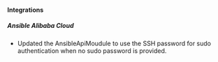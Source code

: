 
#### Integrations

##### Ansible Alibaba Cloud

- Updated the AnsibleApiMoudule to use the SSH password for sudo authentication when no sudo password is provided.
